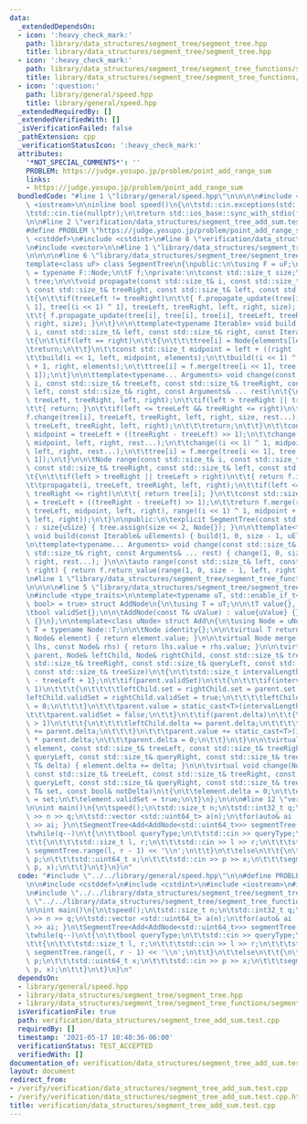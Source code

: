 ```yaml
---
data:
  _extendedDependsOn:
  - icon: ':heavy_check_mark:'
    path: library/data_structures/segment_tree/segment_tree.hpp
    title: library/data_structures/segment_tree/segment_tree.hpp
  - icon: ':heavy_check_mark:'
    path: library/data_structures/segment_tree/segment_tree_functions/segment_tree_add.hpp
    title: library/data_structures/segment_tree/segment_tree_functions/segment_tree_add.hpp
  - icon: ':question:'
    path: library/general/speed.hpp
    title: library/general/speed.hpp
  _extendedRequiredBy: []
  _extendedVerifiedWith: []
  _isVerificationFailed: false
  _pathExtension: cpp
  _verificationStatusIcon: ':heavy_check_mark:'
  attributes:
    '*NOT_SPECIAL_COMMENTS*': ''
    PROBLEM: https://judge.yosupo.jp/problem/point_add_range_sum
    links:
    - https://judge.yosupo.jp/problem/point_add_range_sum
  bundledCode: "#line 1 \"library/general/speed.hpp\"\n\n\n\n#include <ios>\n#include\
    \ <iostream>\n\ninline bool speed()\n{\n\tstd::cin.exceptions(std::istream::failbit);\n\
    \tstd::cin.tie(nullptr);\n\treturn std::ios_base::sync_with_stdio(false);\n}\n\
    \n\n#line 2 \"verification/data_structures/segment_tree_add_sum.test.cpp\"\n\n\
    #define PROBLEM \"https://judge.yosupo.jp/problem/point_add_range_sum\"\n\n#include\
    \ <cstddef>\n#include <cstdint>\n#line 8 \"verification/data_structures/segment_tree_add_sum.test.cpp\"\
    \n#include <vector>\n\n#line 1 \"library/data_structures/segment_tree/segment_tree.hpp\"\
    \n\n\n\n#line 6 \"library/data_structures/segment_tree/segment_tree.hpp\"\n\n\
    template<class uF> class SegmentTree\n{\npublic:\n\tusing F = uF;\n\tusing Node\
    \ = typename F::Node;\n\tF f;\nprivate:\n\tconst std::size_t size;\n\tstd::vector<Node>\
    \ tree;\n\n\tvoid propagate(const std::size_t& i, const std::size_t& treeLeft,\
    \ const std::size_t& treeRight, const std::size_t& left, const std::size_t& right)\n\
    \t{\n\t\tif(treeLeft != treeRight)\n\t\t{ f.propagate_update(tree[i], tree[i <<\
    \ 1], tree[(i << 1) ^ 1], treeLeft, treeRight, left, right, size); }\n\t\telse\n\
    \t\t{ f.propagate_update(tree[i], tree[i], tree[i], treeLeft, treeRight, left,\
    \ right, size); }\n\t}\n\n\ttemplate<typename Iterable> void build(const std::size_t&\
    \ i, const std::size_t& left, const std::size_t& right, const Iterable& elements)\n\
    \t{\n\t\tif(left == right)\n\t\t{\n\t\t\ttree[i] = Node{elements[left]};\n\t\t\
    \treturn;\n\t\t}\n\t\tconst std::size_t midpoint = left + ((right - left) >> 1);\n\
    \t\tbuild(i << 1, left, midpoint, elements);\n\t\tbuild((i << 1) ^ 1, midpoint\
    \ + 1, right, elements);\n\t\ttree[i] = f.merge(tree[i << 1], tree[(i << 1) ^\
    \ 1]);\n\t}\n\n\ttemplate<typename... Arguments> void change(const std::size_t&\
    \ i, const std::size_t& treeLeft, const std::size_t& treeRight, const std::size_t&\
    \ left, const std::size_t& right, const Arguments& ... rest)\n\t{\n\t\tpropagate(i,\
    \ treeLeft, treeRight, left, right);\n\t\tif(left > treeRight || treeLeft > right)\n\
    \t\t{ return; }\n\t\tif(left <= treeLeft && treeRight <= right)\n\t\t{\n\t\t\t\
    f.change(tree[i], treeLeft, treeRight, left, right, size, rest...);\n\t\t\tpropagate(i,\
    \ treeLeft, treeRight, left, right);\n\t\t\treturn;\n\t\t}\n\t\tconst std::size_t\
    \ midpoint = treeLeft + ((treeRight - treeLeft) >> 1);\n\t\tchange(i << 1, treeLeft,\
    \ midpoint, left, right, rest...);\n\t\tchange((i << 1) ^ 1, midpoint + 1, treeRight,\
    \ left, right, rest...);\n\t\ttree[i] = f.merge(tree[i << 1], tree[(i << 1) ^\
    \ 1]);\n\t}\n\n\tNode range(const std::size_t& i, const std::size_t& treeLeft,\
    \ const std::size_t& treeRight, const std::size_t& left, const std::size_t& right)\n\
    \t{\n\t\tif(left > treeRight || treeLeft > right)\n\t\t{ return f.identity; }\n\
    \t\tpropagate(i, treeLeft, treeRight, left, right);\n\t\tif(left <= treeLeft &&\
    \ treeRight <= right)\n\t\t{ return tree[i]; }\n\t\tconst std::size_t midpoint\
    \ = treeLeft + ((treeRight - treeLeft) >> 1);\n\t\treturn f.merge(range(i << 1,\
    \ treeLeft, midpoint, left, right), range((i << 1) ^ 1, midpoint + 1, treeRight,\
    \ left, right));\n\t}\n\npublic:\n\texplicit SegmentTree(const std::size_t& uSize)\
    \ : size{uSize} { tree.assign(size << 2, Node{}); }\n\n\ttemplate<typename Iterable>\
    \ void build(const Iterable& uElements) { build(1, 0, size - 1, uElements); }\n\
    \n\ttemplate<typename... Arguments> void change(const std::size_t& left, const\
    \ std::size_t& right, const Arguments& ... rest) { change(1, 0, size - 1, left,\
    \ right, rest...); }\n\n\tauto range(const std::size_t& left, const std::size_t&\
    \ right) { return f.return_value(range(1, 0, size - 1, left, right)); }\n};\n\n\
    \n#line 1 \"library/data_structures/segment_tree/segment_tree_functions/segment_tree_add.hpp\"\
    \n\n\n\n#line 5 \"library/data_structures/segment_tree/segment_tree_functions/segment_tree_add.hpp\"\
    \n#include <type_traits>\n\ntemplate<typename uT, std::enable_if_t<std::is_arithmetic_v<uT>,\
    \ bool> = true> struct AddNode\n{\n\tusing T = uT;\n\n\tT value{}, delta{}, set{};\n\
    \tbool validSet{};\n\n\tAddNode(const T& uValue) : value{uValue} {}\n\n\tAddNode()\
    \ {}\n};\n\ntemplate<class uNode> struct Add\n{\n\tusing Node = uNode;\n\tusing\
    \ T = typename Node::T;\n\n\tNode identity{};\n\n\tvirtual T return_value(const\
    \ Node& element) { return element.value; }\n\n\tvirtual Node merge(const Node&\
    \ lhs, const Node& rhs) { return lhs.value + rhs.value; }\n\n\tvirtual void propagate_update(Node&\
    \ parent, Node& leftChild, Node& rightChild, const std::size_t& treeLeft, const\
    \ std::size_t& treeRight, const std::size_t& queryLeft, const std::size_t& queryRight,\
    \ const std::size_t& treeSize)\n\t{\n\t\tstd::size_t intervalLength{treeRight\
    \ - treeLeft + 1};\n\t\tif(parent.validSet)\n\t\t{\n\t\t\tif(intervalLength >\
    \ 1)\n\t\t\t{\n\t\t\t\tleftChild.set = rightChild.set = parent.set;\n\t\t\t\t\
    leftChild.validSet = rightChild.validSet = true;\n\t\t\t\tleftChild.delta = rightChild.delta\
    \ = 0;\n\t\t\t}\n\t\t\tparent.value = static_cast<T>(intervalLength) * parent.set;\n\
    \t\t\tparent.validSet = false;\n\t\t}\n\t\tif(parent.delta)\n\t\t{\n\t\t\tif(intervalLength\
    \ > 1)\n\t\t\t{\n\t\t\t\tleftChild.delta += parent.delta;\n\t\t\t\trightChild.delta\
    \ += parent.delta;\n\t\t\t}\n\t\t\tparent.value += static_cast<T>(intervalLength)\
    \ * parent.delta;\n\t\t\tparent.delta = 0;\n\t\t}\n\t}\n\n\tvirtual void change(Node&\
    \ element, const std::size_t& treeLeft, const std::size_t& treeRight, const std::size_t&\
    \ queryLeft, const std::size_t& queryRight, const std::size_t& treeSize, const\
    \ T& delta) { element.delta += delta; }\n\n\tvirtual void change(Node& element,\
    \ const std::size_t& treeLeft, const std::size_t& treeRight, const std::size_t&\
    \ queryLeft, const std::size_t& queryRight, const std::size_t& treeSize, const\
    \ T& set, const bool& notDelta)\n\t{\n\t\telement.delta = 0;\n\t\telement.set\
    \ = set;\n\t\telement.validSet = true;\n\t}\n};\n\n\n#line 12 \"verification/data_structures/segment_tree_add_sum.test.cpp\"\
    \n\nint main()\n{\n\tspeed();\n\tstd::size_t n;\n\tstd::int32_t q;\n\tstd::cin\
    \ >> n >> q;\n\tstd::vector <std::uint64_t> a(n);\n\tfor(auto& ai : a)\n\t{ std::cin\
    \ >> ai; }\n\tSegmentTree<Add<AddNode<std::uint64_t>>> segmentTree(n);\n\tsegmentTree.build(a);\n\
    \twhile(q--)\n\t{\n\t\tbool queryType;\n\t\tstd::cin >> queryType;\n\t\tif(queryType)\n\
    \t\t{\n\t\t\tstd::size_t l, r;\n\t\t\tstd::cin >> l >> r;\n\t\t\tstd::cout <<\
    \ segmentTree.range(l, r - 1) << '\\n';\n\t\t}\n\t\telse\n\t\t{\n\t\t\tstd::size_t\
    \ p;\n\t\t\tstd::uint64_t x;\n\t\t\tstd::cin >> p >> x;\n\t\t\tsegmentTree.change(p,\
    \ p, x);\n\t\t}\n\t}\n}\n"
  code: "#include \"../../library/general/speed.hpp\"\n\n#define PROBLEM \"https://judge.yosupo.jp/problem/point_add_range_sum\"\
    \n\n#include <cstddef>\n#include <cstdint>\n#include <iostream>\n#include <vector>\n\
    \n#include \"../../library/data_structures/segment_tree/segment_tree.hpp\"\n#include\
    \ \"../../library/data_structures/segment_tree/segment_tree_functions/segment_tree_add.hpp\"\
    \n\nint main()\n{\n\tspeed();\n\tstd::size_t n;\n\tstd::int32_t q;\n\tstd::cin\
    \ >> n >> q;\n\tstd::vector <std::uint64_t> a(n);\n\tfor(auto& ai : a)\n\t{ std::cin\
    \ >> ai; }\n\tSegmentTree<Add<AddNode<std::uint64_t>>> segmentTree(n);\n\tsegmentTree.build(a);\n\
    \twhile(q--)\n\t{\n\t\tbool queryType;\n\t\tstd::cin >> queryType;\n\t\tif(queryType)\n\
    \t\t{\n\t\t\tstd::size_t l, r;\n\t\t\tstd::cin >> l >> r;\n\t\t\tstd::cout <<\
    \ segmentTree.range(l, r - 1) << '\\n';\n\t\t}\n\t\telse\n\t\t{\n\t\t\tstd::size_t\
    \ p;\n\t\t\tstd::uint64_t x;\n\t\t\tstd::cin >> p >> x;\n\t\t\tsegmentTree.change(p,\
    \ p, x);\n\t\t}\n\t}\n}\n"
  dependsOn:
  - library/general/speed.hpp
  - library/data_structures/segment_tree/segment_tree.hpp
  - library/data_structures/segment_tree/segment_tree_functions/segment_tree_add.hpp
  isVerificationFile: true
  path: verification/data_structures/segment_tree_add_sum.test.cpp
  requiredBy: []
  timestamp: '2021-05-17 10:40:36-06:00'
  verificationStatus: TEST_ACCEPTED
  verifiedWith: []
documentation_of: verification/data_structures/segment_tree_add_sum.test.cpp
layout: document
redirect_from:
- /verify/verification/data_structures/segment_tree_add_sum.test.cpp
- /verify/verification/data_structures/segment_tree_add_sum.test.cpp.html
title: verification/data_structures/segment_tree_add_sum.test.cpp
---
```

